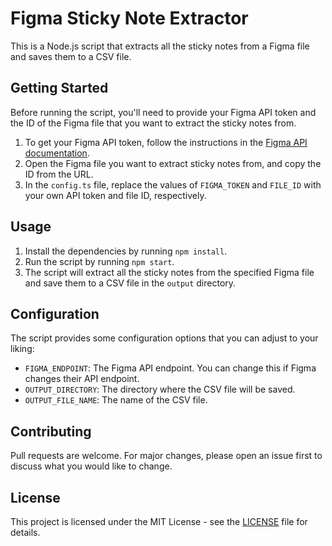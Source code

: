 # Figma Sticky Note Extractor

This is a Node.js script that extracts all the sticky notes from a Figma file and saves them to a CSV file.

## Getting Started

Before running the script, you'll need to provide your Figma API token and the ID of the Figma file that you want to extract the sticky notes from.

1. To get your Figma API token, follow the instructions in the [Figma API documentation](https://www.figma.com/developers/docs).
2. Open the Figma file you want to extract sticky notes from, and copy the ID from the URL.
3. In the `config.ts` file, replace the values of `FIGMA_TOKEN` and `FILE_ID` with your own API token and file ID, respectively.

## Usage

1. Install the dependencies by running `npm install`.
2. Run the script by running `npm start`.
3. The script will extract all the sticky notes from the specified Figma file and save them to a CSV file in the `output` directory.

## Configuration

The script provides some configuration options that you can adjust to your liking:

- `FIGMA_ENDPOINT`: The Figma API endpoint. You can change this if Figma changes their API endpoint.
- `OUTPUT_DIRECTORY`: The directory where the CSV file will be saved.
- `OUTPUT_FILE_NAME`: The name of the CSV file.

## Contributing

Pull requests are welcome. For major changes, please open an issue first to discuss what you would like to change.

## License

This project is licensed under the MIT License - see the [LICENSE](LICENSE) file for details.
